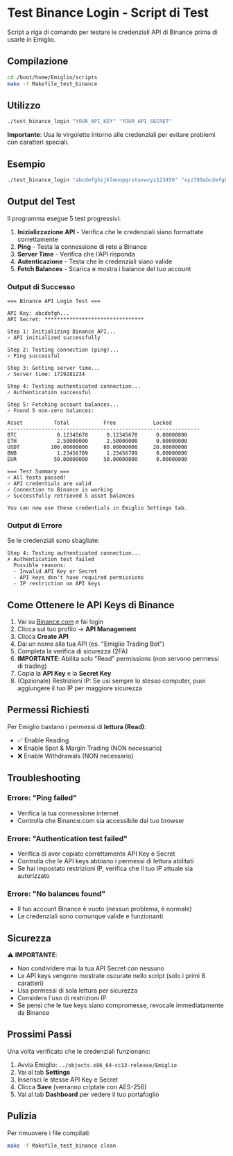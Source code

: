 # Test Binance Login - Script di Test

Script a riga di comando per testare le credenziali API di Binance prima di usarle in Emiglio.

## Compilazione

```bash
cd /boot/home/Emiglio/scripts
make -f Makefile_test_binance
```

## Utilizzo

```bash
./test_binance_login "YOUR_API_KEY" "YOUR_API_SECRET"
```

**Importante**: Usa le virgolette intorno alle credenziali per evitare problemi con caratteri speciali.

## Esempio

```bash
./test_binance_login "abcdefghijklmnopqrstuvwxyz123456" "xyz789abcdefghijklmnopqrstuvwxyz"
```

## Output del Test

Il programma esegue 5 test progressivi:

1. **Inizializzazione API** - Verifica che le credenziali siano formattate correttamente
2. **Ping** - Testa la connessione di rete a Binance
3. **Server Time** - Verifica che l'API risponda
4. **Autenticazione** - Testa che le credenziali siano valide
5. **Fetch Balances** - Scarica e mostra i balance del tuo account

### Output di Successo

```
=== Binance API Login Test ===

API Key: abcdefgh...
API Secret: ********************************

Step 1: Initializing Binance API...
✓ API initialized successfully

Step 2: Testing connection (ping)...
✓ Ping successful

Step 3: Getting server time...
✓ Server time: 1729281234

Step 4: Testing authenticated connection...
✓ Authentication successful

Step 5: Fetching account balances...
✓ Found 5 non-zero balances:

Asset          Total           Free            Locked
--------------------------------------------------------------
BTC             0.12345678      0.12345678      0.00000000
ETH             2.50000000      2.50000000      0.00000000
USDT          100.00000000     80.00000000     20.00000000
BNB             1.23456789      1.23456789      0.00000000
EUR            50.00000000     50.00000000      0.00000000

=== Test Summary ===
✓ All tests passed!
✓ API credentials are valid
✓ Connection to Binance is working
✓ Successfully retrieved 5 asset balances

You can now use these credentials in Emiglio Settings tab.
```

### Output di Errore

Se le credenziali sono sbagliate:

```
Step 4: Testing authenticated connection...
✗ Authentication test failed
  Possible reasons:
  - Invalid API Key or Secret
  - API keys don't have required permissions
  - IP restriction on API keys
```

## Come Ottenere le API Keys di Binance

1. Vai su [Binance.com](https://www.binance.com) e fai login
2. Clicca sul tuo profilo → **API Management**
3. Clicca **Create API**
4. Dai un nome alla tua API (es. "Emiglio Trading Bot")
5. Completa la verifica di sicurezza (2FA)
6. **IMPORTANTE**: Abilita solo "Read" permissions (non servono permessi di trading)
7. Copia la **API Key** e la **Secret Key**
8. (Opzionale) Restrizioni IP: Se usi sempre lo stesso computer, puoi aggiungere il tuo IP per maggiore sicurezza

## Permessi Richiesti

Per Emiglio bastano i permessi di **lettura (Read)**:
- ✅ Enable Reading
- ❌ Enable Spot & Margin Trading (NON necessario)
- ❌ Enable Withdrawals (NON necessario)

## Troubleshooting

### Errore: "Ping failed"
- Verifica la tua connessione internet
- Controlla che Binance.com sia accessibile dal tuo browser

### Errore: "Authentication test failed"
- Verifica di aver copiato correttamente API Key e Secret
- Controlla che le API keys abbiano i permessi di lettura abilitati
- Se hai impostato restrizioni IP, verifica che il tuo IP attuale sia autorizzato

### Errore: "No balances found"
- Il tuo account Binance è vuoto (nessun problema, è normale)
- Le credenziali sono comunque valide e funzionanti

## Sicurezza

⚠️ **IMPORTANTE**:
- Non condividere mai la tua API Secret con nessuno
- Le API keys vengono mostrate oscurate nello script (solo i primi 8 caratteri)
- Usa permessi di sola lettura per sicurezza
- Considera l'uso di restrizioni IP
- Se pensi che le tue keys siano compromesse, revocale immediatamente da Binance

## Prossimi Passi

Una volta verificato che le credenziali funzionano:

1. Avvia Emiglio: `../objects.x86_64-cc13-release/Emiglio`
2. Vai al tab **Settings**
3. Inserisci le stesse API Key e Secret
4. Clicca **Save** (verranno criptate con AES-256)
5. Vai al tab **Dashboard** per vedere il tuo portafoglio

## Pulizia

Per rimuovere i file compilati:

```bash
make -f Makefile_test_binance clean
```
